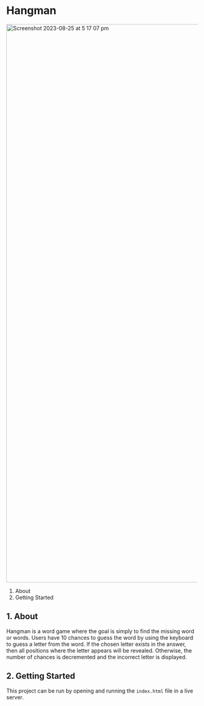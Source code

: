 # Hangman
<img width="1470" alt="Screenshot 2023-08-25 at 5 17 07 pm" src="https://github.com/NematBhullar/Hangman/assets/91060343/feecd4aa-614d-484c-aba9-4bc8dca6e04c">

1. About
2. Getting Started

## 1. About 
Hangman is a word game where the goal is simply to find the missing word or words. Users have 10 
chances to guess the word by using the keyboard to guess a letter from the word. If the chosen letter exists in the answer, then all positions where the letter appears will be revealed. Otherwise, the number of chances is decremented and the incorrect letter is displayed.

## 2. Getting Started
This project can be run by opening and running the `index.html` file in a live server.
